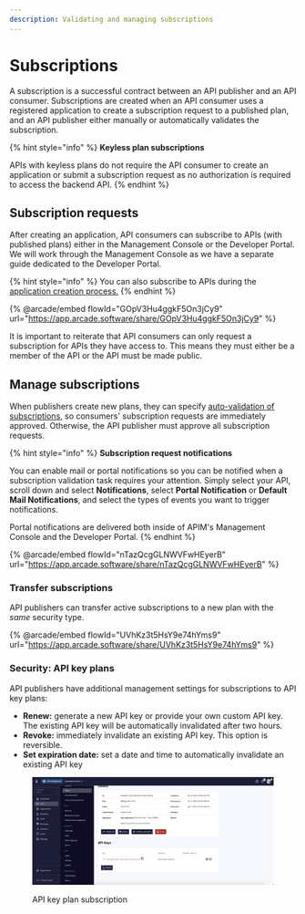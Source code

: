 ```yaml
---
description: Validating and managing subscriptions
---
```


# Subscriptions

A subscription is a successful contract between an API publisher and an API consumer. Subscriptions are created when an API consumer uses a registered application to create a subscription request to a published plan, and an API publisher either manually or automatically validates the subscription.

{% hint style="info" %}
**Keyless plan subscriptions**

APIs with keyless plans do not require the API consumer to create an application or submit a subscription request as no authorization is required to access the backend API.
{% endhint %}

## Subscription requests

After creating an application, API consumers can subscribe to APIs (with published plans) either in the Management Console or the Developer Portal. We will work through the Management Console as we have a separate guide dedicated to the Developer Portal.

{% hint style="info" %}
You can also subscribe to APIs during the [application creation process.](applications.md#create-an-application)
{% endhint %}

{% @arcade/embed flowId="GOpV3Hu4ggkF5On3jCy9" url="https://app.arcade.software/share/GOpV3Hu4ggkF5On3jCy9" %}

It is important to reiterate that API consumers can only request a subscription for APIs they have access to. This means they must either be a member of the API or the API must be made public.

## Manage subscriptions

When publishers create new plans, they can specify [auto-validation of subscriptions](plans.md#general), so consumers' subscription requests are immediately approved. Otherwise, the API publisher must approve all subscription requests.

{% hint style="info" %}
**Subscription request notifications**

You can enable mail or portal notifications so you can be notified when a subscription validation task requires your attention. Simply select your API, scroll down and select **Notifications**, select **Portal Notification** or **Default Mail Notifications**, and select the types of events you want to trigger notifications.

Portal notifications are delivered both inside of APIM's Management Console and the Developer Portal.
{% endhint %}

{% @arcade/embed flowId="nTazQcgGLNWVFwHEyerB" url="https://app.arcade.software/share/nTazQcgGLNWVFwHEyerB" %}

### Transfer subscriptions

API publishers can transfer active subscriptions to a new plan with the _same_ security type.

{% @arcade/embed flowId="UVhKz3t5HsY9e74hYms9" url="https://app.arcade.software/share/UVhKz3t5HsY9e74hYms9" %}

### Security: API key plans

API publishers have additional management settings for subscriptions to API key plans:

* **Renew:** generate a new API key or provide your own custom API key. The existing API key will be automatically invalidated after two hours.
* **Revoke:** immediately invalidate an existing API key. This option is reversible.
* **Set expiration date:** set a date and time to automatically invalidate an existing API key

<figure><img src="../../.gitbook/assets/api_key_subscripiton_management.png" alt=""><figcaption><p>API key plan subscription</p></figcaption></figure>
